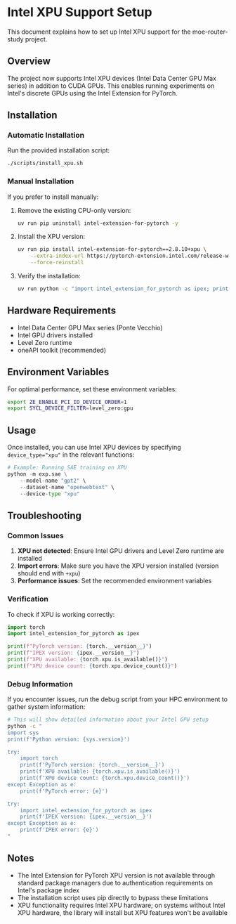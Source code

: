 # Intel XPU Support Setup

This document explains how to set up Intel XPU support for the moe-router-study project.

## Overview

The project now supports Intel XPU devices (Intel Data Center GPU Max series) in addition to CUDA GPUs. This enables running experiments on Intel's discrete GPUs using the Intel Extension for PyTorch.

## Installation

### Automatic Installation

Run the provided installation script:

```bash
./scripts/install_xpu.sh
```

### Manual Installation

If you prefer to install manually:

1. Remove the existing CPU-only version:
   ```bash
   uv run pip uninstall intel-extension-for-pytorch -y
   ```

2. Install the XPU version:
   ```bash
   uv run pip install intel-extension-for-pytorch==2.8.10+xpu \
       --extra-index-url https://pytorch-extension.intel.com/release-whl/stable/xpu/us/ \
       --force-reinstall
   ```

3. Verify the installation:
   ```bash
   uv run python -c "import intel_extension_for_pytorch as ipex; print(f'IPEX version: {ipex.__version__}')"
   ```

## Hardware Requirements

- Intel Data Center GPU Max series (Ponte Vecchio)
- Intel GPU drivers installed
- Level Zero runtime
- oneAPI toolkit (recommended)

## Environment Variables

For optimal performance, set these environment variables:

```bash
export ZE_ENABLE_PCI_ID_DEVICE_ORDER=1
export SYCL_DEVICE_FILTER=level_zero:gpu
```

## Usage

Once installed, you can use Intel XPU devices by specifying `device_type="xpu"` in the relevant functions:

```python
# Example: Running SAE training on XPU
python -m exp.sae \
    --model-name "gpt2" \
    --dataset-name "openwebtext" \
    --device-type "xpu"
```

## Troubleshooting

### Common Issues

1. **XPU not detected**: Ensure Intel GPU drivers and Level Zero runtime are installed
2. **Import errors**: Make sure you have the XPU version installed (version should end with `+xpu`)
3. **Performance issues**: Set the recommended environment variables

### Verification

To check if XPU is working correctly:

```python
import torch
import intel_extension_for_pytorch as ipex

print(f"PyTorch version: {torch.__version__}")
print(f"IPEX version: {ipex.__version__}")
print(f"XPU available: {torch.xpu.is_available()}")
print(f"XPU device count: {torch.xpu.device_count()}")
```

### Debug Information

If you encounter issues, run the debug script from your HPC environment to gather system information:

```bash
# This will show detailed information about your Intel GPU setup
python -c "
import sys
print(f'Python version: {sys.version}')

try:
    import torch
    print(f'PyTorch version: {torch.__version__}')
    print(f'XPU available: {torch.xpu.is_available()}')
    print(f'XPU device count: {torch.xpu.device_count()}')
except Exception as e:
    print(f'PyTorch error: {e}')

try:
    import intel_extension_for_pytorch as ipex
    print(f'IPEX version: {ipex.__version__}')
except Exception as e:
    print(f'IPEX error: {e}')
"
```

## Notes

- The Intel Extension for PyTorch XPU version is not available through standard package managers due to authentication requirements on Intel's package index
- The installation script uses pip directly to bypass these limitations
- XPU functionality requires Intel XPU hardware; on systems without Intel XPU hardware, the library will install but XPU features won't be available
